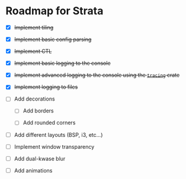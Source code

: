 # Roadmap for Strata

- [x] ~~Implement tiling~~

- [x] ~~Implement basic config parsing~~

- [x] ~~Implement CTL~~

- [x] ~~Implement basic logging to the console~~

- [x] ~~Implement advanced logging to the console using the [`tracing`](https://docs.rs/tracing/latest/tracing/) crate~~

- [x] ~~Implement logging to files~~

- [ ] Add decorations

  - [ ] Add borders

  - [ ] Add rounded corners

- [ ] Add different layouts (BSP, i3, etc...)

- [ ] Implement window transparency

- [ ] Add dual-kwase blur

- [ ] Add animations
